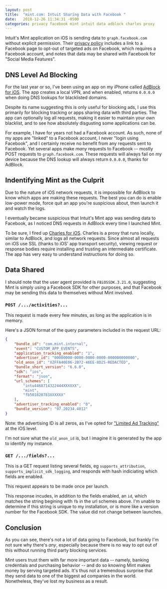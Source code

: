 ```yaml
---
layout: post
title:  "mint.com: Intuit Sharing Data with Facebook "
date:   2018-12-26 11:34:31 -0500
categories: privacy facebook mint intuit data adblock charles proxy
---
```


Intuit's Mint application on iOS is sending data to `graph.facebook.com` without explicit permission.
Their [privacy policy](https://security.intuit.com/index.php/privacy) includes a link to a Facebook page
to opt-out of targeted ads on Facebook, which requires a Facebook account,
and notes that data may be shared with Facebook for "Social Media Features".

## DNS Level Ad Blocking

For the last year or so, I've been using an app on my iPhone called [AdBlock for iOS](https://www.adblockios.com).
The app creates a local VPN, and when enabled, returns `0.0.0.0` when doing DNS lookups for blacklisted domains.

Despite its name suggesting this is only useful for blocking ads, I use this primarily for blocking tracking
or apps sharing data with third parties. The app can optionally log all requests, making it easier to maintain
your own blacklist, and to see how absolutely disgusting some applications can be.

For example, I have for years not had a Facebook account. As such, none of my apps are "linked" to a Facebook account,
I never "login using Facebook", and I certainly receive no benefit from any requests sent to Facebook.
Yet several apps make _many_ requests to Facebook -- mostly POST requests to `graph.facebook.com`. These requests
will always fail on my device because the DNS lookup will always return `0.0.0.0`, thanks for AdBlock.

## Indentifying Mint as the Culprit

Due to the nature of iOS network requests, it is impossible for AdBlock to know which apps are making these requests.
The best you can do is enable low-power mode, force quit an app you're suspicious about, then launch it and watch the logs.

I eventually became suspicious that Intuit's Mint app was sending data to Facebook, as I noticed DNS requests in AdBlock
every time I launched Mint.

To be sure, I fired up [Charles for iOS](https://www.charlesproxy.com/documentation/ios/). Charles is a proxy
that runs locally, similar to AdBlock, and logs all network requests. Since almost all requests on iOS use SSL
(thanks to iOS' app transport security), viewing request or response bodies require installing and trusting
an intermediate certificate. The app has very easy to understand instructions for doing so.

## Data Shared

I should note that the user agent provided is `FBiOSSDK.3.21.0`, suggesting Mint
is simply using a Facebook SDK for other purposes, and that Facebook may be sending
this data to themselves without Mint involved.

### `POST /.../activities?...`

This request is made every few minutes, as long as the application is in memory.

Here's a JSON format of the query parameters included in the request URL:

```json
{
	"bundle_id": "com.mint.internal",
	"event": "CUSTOM_APP_EVENTS",
	"application_tracking_enabled": "1",
	"advertiser_id": "00000000-0000-0000-0000-000000000000",
	"old_anon_id": "XZFFA40E06-2B72-46EE-8D25-REDACTED",
	"bundle_short_version": "6.6.0",
	"sdk": "ios",
	"format": "json",
	"url_schemes": [
		"intu4468714322444XXXXXX",
		"mint",
		"fb501820783XXXXXX"
	],
	"advertiser_tracking_enabled": "0",
	"bundle_version": "97.20234.4012"
}
```

Note: the advertising ID is all zeros, as I've opted for 
["Limited Ad Tracking"](https://developer.apple.com/documentation/adsupport/asidentifiermanager)
at the iOS level.

I'm not sure what the `old_anon_id` is, but I imagine it is generated by the app to identify my instance.

### `GET /.../fields?...`

This is a GET request listing several fields, eg `supports_attribution`, `supports_implicit_sdk_logging`,
and responds with hash indiciating which fields are enabled.

This request appears to be made once per launch.

This response incudes, in addition to the fields enabled,
an `id`, which matches the string begining with `fb` in the url schemes above.
I'm unable to determine if this string is unique to my installation, or is more like
a version number for the Facebook SDK. The value did not change between launches.

## Conclusion

As you can see, there's not a lot of data going to Facebook, but frankly I'm not
sure why there's _any_, especially because there is no way to opt out of this
without running third party blocking services. 

Mint users trust them with far more important data -- namely, banking credentials
and purchasing behavior -- and do so knowing Mint makes money by serving targeted ads.
It's thus not a tremendous surprise that they send data to one of the biggest ad
companies in the world. Nonetheless, they've lost my business as a result.
